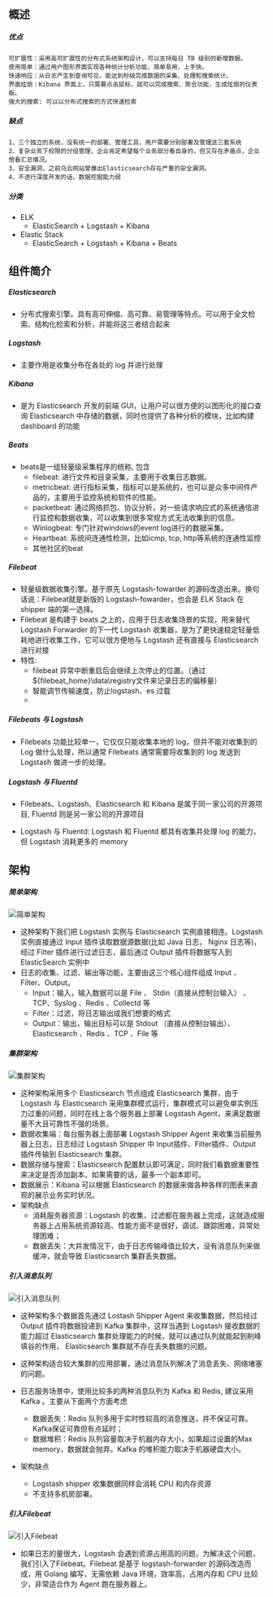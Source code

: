 ## 概述

##### 优点

```
可扩展性：采用高可扩展性的分布式系统架构设计，可以支持每日 TB 级别的新增数据。
使用简单：通过用户图形界面实现各种统计分析功能，简单易用，上手快。
快速响应：从日志产生到查询可见，能达到秒级完成数据的采集、处理和搜索统计。
界面炫丽：Kibana 界面上，只需要点击鼠标，就可以完成搜索、聚合功能，生成炫丽的仪表板。
强大的搜索: 可以以分布式搜索的方式快速检索
```

##### 缺点

    1、三个独立的系统，没有统一的部署、管理工具，用户需要分别部署及管理这三套系统
    2、复杂业务下权限的分组管理，企业肯定希望每个业务部分看自身的，但又存在矛盾点，企业想看汇总情况。
    3、安全漏洞，之前乌云网站曾爆出Elasticsearch存在严重的安全漏洞。
    4、不进行深度开发的话，数据挖掘能力弱
##### 分类

- ELK
  - ElasticSearch + Logstash + Kibana
- Elastic Stack
  - ElasticSearch + Logstash + Kibana + Beats

## 组件简介

##### Elasticsearch

- 分布式搜索引擎。具有高可伸缩、高可靠、易管理等特点。可以用于全文检索、结构化检索和分析，并能将这三者结合起来

##### Logstash

- 主要作用是收集分布在各处的 log 并进行处理

##### Kibana

- 是为 Elasticsearch 开发的前端 GUI，让用户可以很方便的以图形化的接口查询 Elasticsearch 中存储的数据，同时也提供了各种分析的模块，比如构建 dashboard 的功能

##### Beats

- beats是一组轻量级采集程序的统称, 包含
  - filebeat: 进行文件和目录采集，主要用于收集日志数据。
  - metricbeat: 进行指标采集，指标可以是系统的，也可以是众多中间件产品的，主要用于监控系统和软件的性能。
  - packetbeat: 通过网络抓包、协议分析，对一些请求响应式的系统通信进行监控和数据收集，可以收集到很多常规方式无法收集到的信息。
  - Winlogbeat: 专门针对windows的event log进行的数据采集。
  - Heartbeat: 系统间连通性检测，比如icmp, tcp, http等系统的连通性监控
  - 其他社区的beat

##### Filebeat

- 轻量级数据收集引擎。基于原先 Logstash-fowarder 的源码改造出来。换句话说：Filebeat就是新版的 Logstash-fowarder，也会是 ELK Stack 在 shipper 端的第一选择。
- Filebeat 是构建于 beats 之上的，应用于日志收集场景的实现，用来替代 Logstash Forwarder 的下一代 Logstash 收集器，是为了更快速稳定轻量低耗地进行收集工作，它可以很方便地与 Logstash 还有直接与 Elasticsearch 进行对接
- 特性:
  - filebeat 异常中断重启后会继续上次停止的位置。（通过${filebeat_home}\data\registry文件来记录日志的偏移量）
  - 智能调节传输速度，防止logstash、es 过载
  - 

##### Filebeats 与 Logstash

- Filebeats 功能比较单一，它仅仅只能收集本地的 log，但并不能对收集到的 Log 做什么处理，所以通常 Filebeats 通常需要将收集到的 log 发送到 Logstash 做进一步的处理。

##### Logstash 与 Fluentd

- Filebeats、Logstash、Elasticsearch 和 Kibana 是属于同一家公司的开源项目, Fluentd 则是另一家公司的开源项目

- Logstash 与 Fluentd: Logstash 和 Fluentd 都具有收集并处理 log 的能力，但 Logstash 消耗更多的 memory

## 架构

##### 简单架构

![简单架构](./image_简单架构.png)

- 这种架构下我们把 Logstash 实例与 Elasticsearch 实例直接相连。Logstash 实例直接通过 Input  插件读取数据源数据(比如 Java 日志， Nginx 日志等)，经过 Filter 插件进行过滤日志，最后通过 Output 插件将数据写入到 ElasticSearch 实例中
- 日志的收集、过滤、输出等功能，主要由这三个核心组件组成 Input 、Filter、Output。
  - Input：输入，输入数据可以是 File 、 Stdin（直接从控制台输入） 、TCP、Syslog 、Redis 、Collectd 等
  - Filter：过滤，将日志输出成我们想要的格式
  - Output：输出，输出目标可以是 Stdout （直接从控制台输出）、Elasticsearch 、Redis 、TCP 、File 等

##### 集群架构

![集群架构](./image_集群架构.png)

- 这种架构采用多个 Elasticsearch 节点组成 Elasticsearch 集群，由于 Logstash 与 Elasticsearch 采用集群模式运行，集群模式可以避免单实例压力过重的问题，同时在线上各个服务器上部署 Logstash Agent，来满足数据量不大且可靠性不强的场景。
- 数据收集端：每台服务器上面部署 Logstash Shipper Agent 来收集当前服务器上日志，日志经过 Logstash Shipper 中 Input插件、Filter插件、Output 插件传输到 Elasticsearch 集群。
- 数据存储与搜索：Elasticsearch 配置默认即可满足，同时我们看数据重要性来决定是否添加副本，如果需要的话，最多一个副本即可。
- 数据展示：Kibana 可以根据 Elasticsearch 的数据来做各种各样的图表来直观的展示业务实时状况。
- 架构缺点
  - 消耗服务器资源：Logstash 的收集、过滤都在服务器上完成，这就造成服务器上占用系统资源较高、性能方面不是很好，调试、跟踪困难，异常处理困难；
  - 数据丢失：大并发情况下，由于日志传输峰值比较大，没有消息队列来做缓冲，就会导致 Elasticsearch 集群丢失数据。

##### 引入消息队列

![引入消息队列](./image_引入消息队列.png)

- 这种架构多个数据首先通过 Lostash Shipper Agent 来收集数据，然后经过 Output 插件将数据投递到 Kafka 集群中，这样当遇到 Logstash 接收数据的能力超过 Elasticsearch 集群处理能力的时候，就可以通过队列就能起到削峰填谷的作用， Elasticsearch 集群就不存在丢失数据的问题。
- 这种架构适合较大集群的应用部署，通过消息队列解决了消息丢失、网络堵塞的问题。

- 日志服务场景中，使用比较多的两种消息队列为 Kafka 和 Redis, 建议采用 Kafka 。主要从下面两个方面考虑
  - 数据丢失：Redis 队列多用于实时性较高的消息推送，并不保证可靠。Kafka保证可靠但有点延时；
  - 数据堆积：Redis 队列容量取决于机器内存大小，如果超过设置的Max memory，数据就会抛弃。Kafka 的堆积能力取决于机器硬盘大小。

- 架构缺点
  - Logstash shipper 收集数据同样会消耗 CPU 和内存资源
  - 不支持多机房部署。

##### 引入Filebeat

![引入Filebeat](./image_引入Filebeat.png)

- 如果日志的量很大，Logstash 会遇到资源占用高的问题，为解决这个问题，我们引入了Filebeat。Filebeat 是基于 logstash-forwarder 的源码改造而成，用 Golang 编写，无需依赖 Java 环境，效率高，占用内存和 CPU 比较少，非常适合作为 Agent 跑在服务器上。

  

